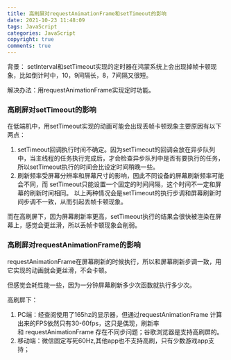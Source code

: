 ```yaml
---
title: 高刷屏对requestAnimationFrame和setTimeout的影响
date: 2021-10-23 11:48:09
tags: JavaScript
categories: JavaScript
copyright: true
comments: true
---
```


背景：
setInterval和setTimeout实现的定时器在鸿蒙系统上会出现掉帧卡顿现象，比如倒计时中，10，9间隔长，8，7间隔又很短。

解决办法：用requestAnimationFrame实现定时功能。

### 高刷屏对setTimeout的影响
在低端机中，用setTimeout实现的动画可能会出现丢帧卡顿现象主要原因有以下两点：
1. setTimeout回调执行时间不确定。因为setTimeout的回调会放在异步队列中，当主线程的任务执行完成后，才会检查异步队列中是否有要执行的任务，所以setTimeout执行的时间会比设定时间稍晚一些。
2. 刷新频率受屏幕分辨率和屏幕尺寸的影响，因此不同设备的屏幕刷新频率可能会不同，而 setTimeout只能设置一个固定的时间间隔，这个时间不一定和屏幕的刷新时间相同。
以上两种情况会是setTimeout的执行步调和屏幕刷新时间步调不一致，从而引起丢帧卡顿现象。

而在高刷屏下，因为屏幕刷新率更高，setTimeout执行的结果会很快被渲染在屏幕上，感觉会更丝滑，所以丢帧卡顿现象会削弱。

### 高刷屏对requestAnimationFrame的影响
requestAnimationFrame在屏幕刷新的时候执行，所以和屏幕刷新步调一致，用它实现的动画就会更丝滑，不会卡顿。

但感觉会耗性能一些，因为一分钟屏幕刷新多少次函数就执行多少次。


高刷屏下： 
1. PC端：经查阅使用了165hz的显示器，但通过requestAnimationFrame 计算出来的FPS依然只有30-60fps，这只是偶现，刷新率和 requestAnimationFrame 存在不同步问题；谷歌浏览器是支持高刷屏的。
2. 移动端：微信固定写死60Hz,其他app也不支持高刷，只有少数游戏app支持；
